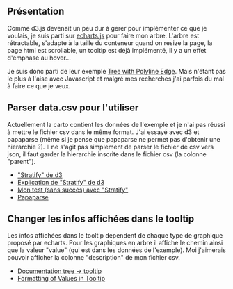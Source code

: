 ## Présentation
Comme d3.js devenait un peu dur à gerer pour implémenter ce que je voulais, je suis parti sur [echarts.js](https://echarts.apache.org/) pour faire mon arbre. L'arbre est rétractable, s'adapte à la taille du conteneur quand on resize la page, la page html est scrollable, un tooltip est déjà implémenté, il y a un effet d'emphase au hover...

Je suis donc parti de leur exemple [Tree with Polyline Edge](https://echarts.apache.org/examples/en/index.html#chart-type-tree). Mais n'étant pas le plus à l'aise avec Javascript et malgré mes recherches j'ai parfois du mal à faire ce que je veux.

## Parser data.csv pour l'utiliser
Actuellement la carto contient les données de l'exemple et je n'ai pas réussi à mettre le fichier csv dans le même format. J'ai essayé avec d3 et papaparse (même si je pense que papaparse ne permet pas d'obtenir une hierarchie ?).
Il ne s'agit pas simplement de parser le fichier de csv vers json, il faut garder la hierarchie inscrite dans le fichier csv (la colonne "parent").
- ["Stratify" de d3](https://github.com/d3/d3-hierarchy#stratify)
- [Explication de "Stratify" de d3](https://observablehq.com/@d3/d3-stratify)
- [Mon test (sans succès) avec "Stratify"](tests/test-d3stratify.js)
- [Papaparse](https://www.papaparse.com/)

## Changer les infos affichées dans le tooltip
Les infos affichées dans le tooltip dependent de chaque type de graphique proposé par echarts. Pour les graphiques en arbre il affiche le chemin ainsi que la valeur "value" (qui est dans les données de l'exemple). Moi j'aimerais pouvoir afficher la colonne "description" de mon fichier csv.
- [Documentation tree -> tooltip](https://echarts.apache.org/en/option.html#series-tree.tooltip)
- [Formatting of Values in Tooltip](https://echarts.apache.org/handbook/en/basics/release-note/5-3-0/#formatting-of-values-in-tooltip)